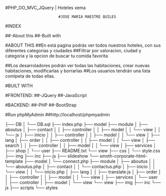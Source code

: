 #PHP_OO_MVC_JQuery | Hoteles xema

                            #JOSE MARIA MAESTRE QUILES

#INDEX

##-About this
##-Built with


#ABOUT THIS
##En está pagina podrás ver todos nuestros hoteles, con sus diferentes categorias y ciudades
##Filtrar por valoracion, ciudad y categoria y la opcion de buscar tu comida favorita

##Los desarroladores podrán ver todas las habitaciones, crear nuevas habitaciones, modificarlas y borrarlas
##Los usuarios tendrán una lista comlpeta de todas ellas.

#BUILT WITH


#FRONTEND:
##-JQuery
##-JavaScript

#BACKEND:
##-PHP
##-BootStrap

#Run phpMyAdmin
##http://localhost/phpmyadmin




├── DB
│   └── DB.sql
├── index.php
├── model
├── module
│   ├── aboutus
│   ├── contact
│   │   ├── controller
│   │   ├── model
│   │   └── view
│   │       └── js
│   ├── inicio
│   │   ├── controller
│   │   ├── model
│   │   └── view
│   ├── lang
│   ├── order
│   │   ├── controller
│   │   ├── model
│   │   └── view
│   ├── search
│   │   ├── controller
│   │   ├── model
│   │   └── view
│   ├── services
│   ├── shop
│   └── user
├── README.txt
└── view
    ├── css
    │   └── style.css
    ├── img
    ├── inc
    ├── js
    ├── slideshow
    └── smoth-corporate-html-template
    ├── model
    │   └── connect.php
    ├── module
    │   ├── aboutus
    │   │   └── aboutus.php
    │   ├── contact
    │   │   └── contactus.php
    │   ├── inicio
    │   │   └── view
    │   │       └── inicio.php
    │   ├── lang
    │   │   ├── translate.js
    │   ├── order
    │   │   ├── controller
    │   │   ├── model
     │   │   └── view
     │   ├── services
     │   └── user
     │       ├── controller
     │       ├── model
     │       └── view
     └── view
         ├── img
         ├── inc
         └── js
                 ├── scripts
                 └── styles 